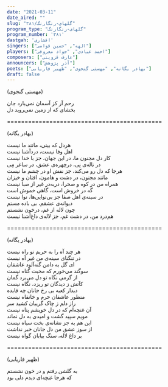 ```yaml
---
date: "2021-03-11"
date_aired: ""
slug: "گلهای-رنگارنگ/۳۸۱"
program_type: "گلهای-رنگارنگ"
program_number: '۳۸۱'
dastgah: 'افشاری'
singers: ["الهه", "حسین قوامی"]
players: ["احمد عبادی", "جواد معروفی"]
composers: ["عارف قزوینی"]
announcers: ["آذر پژوهش"]
poets: ["بهادر یگانه", "مهستی گنجوی", "ظهیر فاریابی"]
draft: false
---
```


(مهستی گنجوی)  

رحم آر کز آسمان نمی‌بارد جان  
بخشای که از زمین نمی‌روید دل  

============================================  

(بهادر یگانه)  

هردل که بینی، مانند ما نیست  
اهل وفا نیست، دردآشنا نیست  
کار دل مجنون ما، در این جهان، جز با خدا نیست  
در ناله‌ی نِی، درچهره‌ی عشق، در ساغر مِی  
هرجا که دل رو می‌کند، جز نقش او در چشم ما نیست  
مانند مجنون، در دشت و هامون، افتان و خیزان  
همراه من در کوه و صحرا، دربه‌در غیر از صبا نیست  
گه در خروش است، گاهی خموش است  
در سینه‌ی اهل صفا جز بی‌نوایی‌ها، نوا نیست  
دیوانه‌ی عشقم، بی باده مستم  
چون لاله از غم، درخون نشستم  
هم‌درد من، در دشت غم، جز لاله‌ی داغ‌آشنا نیست  

============================================  

(بهادر یگانه)  

هر چند آه را به حریم تو راه نیست  
در تنگنای سینه‌ی من غیر آه نیست  
ای گل به دامن گنه‌آلود عاشقان  
سوگند می‌خورم که محبت گناه نیست  
از گرمی نگاه تو دل می‌برد گمان  
کآتش ز دیدگان تو ریزد، نگاه نیست  
دیدار کعبه بی رخ جانان چه فایده  
منظور عاشقان حرم و خانقاه نیست  
راز دلم ز چاک گریبان کشید سر  
آن غنچه‌ام که در دل خویشم پناه نیست  
مویم سپید گشت و امیدی به دل نماند  
این هم به جز نشانه‌ی بخت سیاه نیست  
از سوز عشق من دل جانان خبر نداشت  
بر داغ لاله، سنگ بیابان گواه نیست  

============================================  

(ظهیر فاریابی)  

به گلشن رفتم و در خون نشستم  
که هرجا غنچه‌ای دیدم دلی بود  
